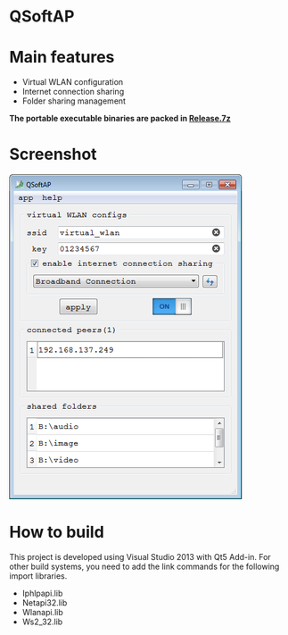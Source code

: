 QSoftAP
=======

Main features
=============

- Virtual WLAN configuration
- Internet connection sharing
- Folder sharing management

**The portable executable binaries are packed in [Release.7z](./Release.7z)**

Screenshot
==========

![](./screen_shot.png)

How to build
============

This project is developed using Visual Studio 2013 with Qt5 Add-in. For other build systems, you need to add the link commands for the following import libraries.
- Iphlpapi.lib
- Netapi32.lib
- Wlanapi.lib
- Ws2_32.lib
